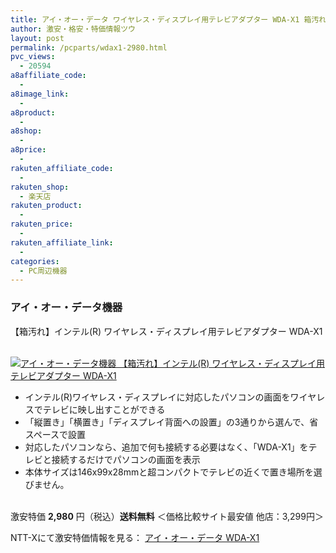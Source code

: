 ```yaml
---
title: アイ・オー・データ ワイヤレス・ディスプレイ用テレビアダプター WDA-X1 箱汚れ激安特価2,980円！送料無料！
author: 激安・格安・特価情報ツウ
layout: post
permalink: /pcparts/wdax1-2980.html
pvc_views:
  - 20594
a8affiliate_code:
  -
a8image_link:
  -
a8product:
  -
a8shop:
  -
a8price:
  -
rakuten_affiliate_code:
  -
rakuten_shop:
  - 楽天店
rakuten_product:
  -
rakuten_price:
  -
rakuten_affiliate_link:
  -
categories:
  - PC周辺機器
---
```

### アイ・オー・データ機器
【箱汚れ】インテル(R) ワイヤレス・ディスプレイ用テレビアダプター WDA-X1

<div class="img-bg2 img_L">
  <a href="//px.a8.net/svt/ejp?a8mat=ZYP6S+8IMA3E+S1Q+BWGDT&#038;a8ejpredirect=//nttxstore.jp/_II_QZX0009119" target="_blank"><br /> <img border="0" alt="アイ・オー・データ機器 【箱汚れ】インテル(R) ワイヤレス・ディスプレイ用テレビアダプター WDA-X1" src="//i1.wp.com/image.nttxstore.jp/l2_images/Q/QZ/QZX0009119.jpg?w=120" data-recalc-dims="1" /></a>
</div>

<!--more-->

  * インテル(R)ワイヤレス・ディスプレイに対応したパソコンの画面をワイヤレスでテレビに映し出すことができる
  * 「縦置き」「横置き」「ディスプレイ背面への設置」の3通りから選んで、省スペースで設置
  * 対応したパソコンなら、追加で何も接続する必要はなく、「WDA-X1」をテレビと接続するだけでパソコンの画面を表示
  * 本体サイズは146x99x28mmと超コンパクトでテレビの近くで置き場所を選びません。

<br clear="all" />激安特価 <span class="tokka-price"><strong>2,980</strong></span> 円（税込）**送料無料**
＜価格比較サイト最安値 他店：3,299円＞

NTT-Xにて激安特価情報を見る： <span class="fs150p"><a href="//px.a8.net/svt/ejp?a8mat=ZYP6S+8IMA3E+S1Q+BWGDT&#038;a8ejpredirect=//nttxstore.jp/_II_QZX0009119" target="_blank">アイ・オー・データ WDA-X1</a></span>